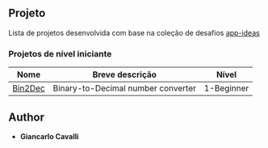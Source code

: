 ## Projeto

Lista de projetos desenvolvida com base na coleção de desafios [app-ideas](https://github.com/florinpop17/app-ideas)

### Projetos de nível iniciante

| Nome                                                                              | Breve descrição                                            | Nível      |
| --------------------------------------------------------------------------------- | ---------------------------------------------------------- | ---------- |
| [Bin2Dec](./tree/master/Bin2Dec)                                                  | Binary-to-Decimal number converter                         | 1-Beginner |

## Author

* **Giancarlo Cavalli**